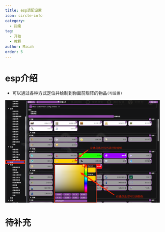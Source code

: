 ```yaml
---
title: esp调配设置
icon: circle-info
category:
  - 指南
tag:
  - 开始
  - 教程
author: Micah
order: 5
---
```


# esp介绍
-  可以通过各种方式定位并绘制到你面前矩阵的物品`(可设置)`


![img.png](images/esp-change.png)
# 待补充
